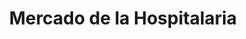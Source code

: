 ---
title: "Mercado de la Hospitalaria"
url: /quito/mercado-de-la-hospitalaria/
shop: supermercado
---